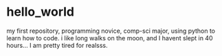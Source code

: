 # hello_world
my first repository, programming novice, comp-sci major, using python to learn how to code.
i like long walks on the moon, and I havent slept in 40 hours... I am pretty tired for realsss. 
